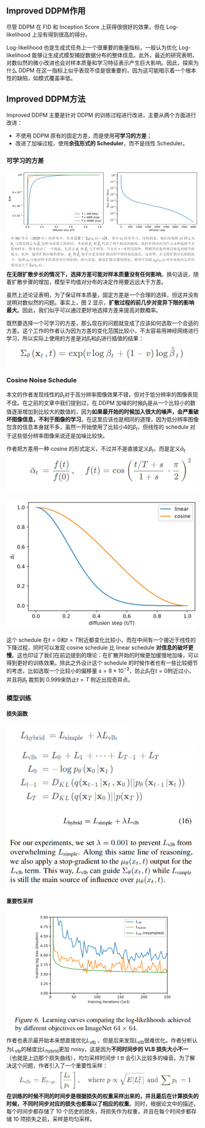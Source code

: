 ## Improved DDPM作用
尽管 DDPM 在 FID 和 Inception Score 上获得很很好的效果，但在 Log-likelihood 上没有得到很高的得分。

Log-likelihood 也是生成式任务上一个很重要的衡量指标，一般认为优化 Log-likelihood 能够让生成式模型捕捉数据分布的整体信息。此外，最近的研究表明，对数似然的微小改进也会对样本质量和学习特征表示产生巨大影响。因此，探索为什么 DDPM 在这一指标上似乎表现不佳是很重要的，因为这可能暗示着一个根本性的缺陷，如模式覆盖率低。



## Improved DDPM方法
Improved DDPM 主要是针对 DDPM 的训练过程进行改进，主要从两个方面进行改进：

- 不使用 DDPM 原有的固定方差，而是使用**可学习的方差**；
- 改进了加噪过程，使用**余弦形式的 Scheduler**，而不是线性 Scheduler。

### 可学习的方差
![alt text](dcacd2764594b68385bc2cd70b3afb27.png)
![alt text](image.png)
**在无限扩散步长的情况下，选择方差可能对样本质量没有任何影响**。换句话说，随着扩散步骤的增加，模型平均值对分布的决定作用要远远大于方差。

虽然上述论证表明，为了保证样本质量，固定方差是一个合理的选择，但这并没有说明对数似然的问题。事实上，图 2 显示，**扩散过程的前几步对变异下限的影响最大**。因此，我们似乎可以通过更好地选择方差来提高对数概率。

既然要选择一个可学习的方差，那么现在的问题就变成了应该如何选取一个合适的方差。这个工作的作者认为因为方差的变化范围比较小，不太容易用神经网络进行学习，所以实际上使用的方差是对$\beta_t$和$\tilde{\beta}_t$进行插值的结果：
![alt text](image-1.png)

### Cosine Noise Schedule
本文的作者发现线性的$\beta_t$对于高分辨率图像效果不错，但对于低分辨率的图像表现不佳。在之前的文章中我们提到过，在 DDPM 加噪的时候$\beta_t$是从一个比较小的数值逐渐增加到比较大的数值的，因为**如果最开始的时候加入很大的噪声，会严重破坏图像信息，不利于图像的学习**。在这里应该也是相同的道理，因为低分辨率图像包含的信息本身就不多，虽然一开始使用了比较小4的$\beta_t$，但线性的 schedule 对于这些低分辨率图像来说还是加噪比较快。

作者把方差用一种 cosine 的形式定义，不过并不是直接定义$\beta_t$，而是定义$\bar{\alpha}_t$ 
![alt text](image-2.png)

![alt text](d13839650959c35fb4462f68ba3e0b69.png)

这个 schedule 在$t=0$和$t = T$附近都变化比较小，而在中间有一个接近于线性的下降过程，同时可以发现 cosine schedule 比 linear schedule **对信息的破坏更慢**。这也印证了我们在前边提到的理论：在扩散开始的时候更加缓慢地加噪，可以得到更好的训练效果。除此之外设计这个 schedule 的时候作者也有一些比较细节的考虑，比如选取一个比较小的偏移量 $s=8\times10^{-3}$，防止$\beta_t$在$t=0$附近过小，并且将$\beta_t$ 裁剪到 0.999来防止$t=T$ 附近出现奇异点。

### 模型训练
#### 损失函数
![alt text](image-3.png)
![alt text](image-4.png)
![alt text](ce6dc841253290327bf235d27fde517d.png)


#### 重要性采样
![alt text](4b70059fb0165b591966f2d056246f3e.png)
作者也表示最开始本来想直接优化$L_\mathrm{vlb}$ ，但是后来发现$L_\mathrm{vlb}$很难优化。作者分析认为$L_\mathrm{vlb}$的梯度比$L_\mathrm{hybrid}$更加 noisy，这是因为**不同时间步的 VLB 损失大小不一**（也就是上边那个损失曲线），均匀采样时间步 t tt 会引入比较多的噪音。为了解决这个问题，作者引入了一个重要性采样：
![alt text](image-5.png)
**在训练的时候不同的时间步是根据损失的权重采样出来的，并且最后在计算损失的时候，不同时间步对应的损失也都乘以了相应的权重**。同时，根据论文中的描述，每个时间步都存储了 10 个历史的损失，将损失作为权重，并且在每个时间步都存储 10 项损失之前，采样是均匀采样。


